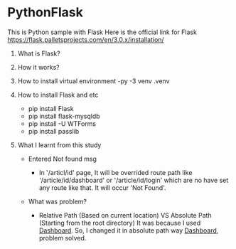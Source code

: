# PythonFlask

This is Python sample with Flask
Here is the official link for Flask https://flask.palletsprojects.com/en/3.0.x/installation/

1. What is Flask?
2. How it works?
3. How to install virtual environment
    -py -3 venv .venv
4. How to install Flask and etc
    - pip install Flask
    - pip install flask-mysqldb
    - pip install -U WTForms
    - pip install passlib


5. What I learnt from this study
    * Entered Not found msg
        - In '/articl/id' page, It will be overrided route path like '/article/id/dashboard' or '/article/id/login' 
        which are no have set any route like that. It will occur 'Not Found'.
        
    * What was problem?
        - Relative Path (Based on current location) VS Absolute Path (Starting from the root directory) 
          It was because I used <a type="button" href="register" class="btn me-2">Dashboard</a>.
          So, I changed it in absolute path way <a type="button" href="{{url_for('dashboard')}}" class="btn me-2">Dashboard</a>, problem solved.

        